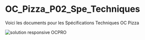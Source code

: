 # OC_Pizza_P02_Spe_Techniques

Voici les documents pour les Spécifications Techniques OC Pizza

![solution responsive OCPRO](https://user-images.githubusercontent.com/62841864/119692467-bb5a1600-be4b-11eb-9bbd-9668bab5e501.png)
